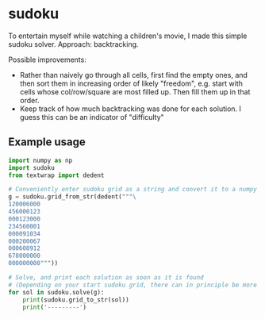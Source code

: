 # sudoku

To entertain myself while watching a children's movie, I made this simple sudoku solver. Approach: backtracking. 

Possible improvements:

* Rather than naively go through all cells, first find the empty ones, and then sort them in increasing order of likely "freedom", e.g. start with cells whose col/row/square are most filled up. Then fill them up in that order. 
* Keep track of how much backtracking was done for each solution. I guess this can be an indicator of "difficulty"



## Example usage

```python
import numpy as np
import sudoku
from textwrap import dedent

# Conveniently enter sudoku grid as a string and convert it to a numpy array
g = sudoku.grid_from_str(dedent("""\
120006000
456000123
000123000
234560001
000091034
000200067
000608912
678000000
000000000"""))

# Solve, and print each solution as soon as it is found
# (Depending on your start sudoku grid, there can in principle be more than one solution)
for sol in sudoku.solve(g):
    print(sudoku.grid_to_str(sol))
    print('---------')    

```

